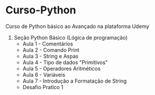 # Curso-Python
 
 Curso de Python básico ao Avançado na plataforma Udemy
 
 1. Seção Python Básico (Lógica de programação)
    * Aula 1 - Comentários
    * Aula 2 - Comando Print
    * Aula 3 - String e Aspas
    * Aula 4 - Tipo de dados "Primitivos"
    * Aula 5 - Operadores Aritméticos
    * Aula 6 - Variáveis
    * Aula 7 - Introdução a Formatação de String
    * Desafio Pratíco 1
    